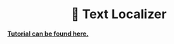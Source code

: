 <h1 align="center">
📖 Text Localizer
</h1>

[**Tutorial can be found here.**](https://enzomanuelmangano.github.io/text-localizer/docs/basic-tutorial/js-ts/setup)
